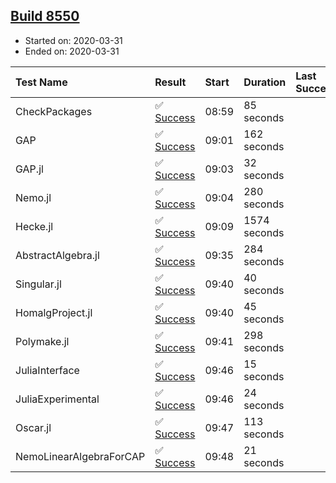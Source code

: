 ## [Build 8550](https://oscarci.mathematik.uni-kl.de/job/oscar/8550/)

* Started on: 2020-03-31
* Ended on: 2020-03-31

| Test Name    | Result | Start | Duration | Last Success | First Failure |
|:-------------|:-------|:------|:---------|:-------------|:--------------|
| CheckPackages | ✅ [Success](https://oscarci.mathematik.uni-kl.de/job/oscar/8550/artifact/logs/build-8550/CheckPackages.log) | 08:59 | 85 seconds |  |  |
| GAP | ✅ [Success](https://oscarci.mathematik.uni-kl.de/job/oscar/8550/artifact/logs/build-8550/GAP.log) | 09:01 | 162 seconds |  |  |
| GAP.jl | ✅ [Success](https://oscarci.mathematik.uni-kl.de/job/oscar/8550/artifact/logs/build-8550/GAP.jl.log) | 09:03 | 32 seconds |  |  |
| Nemo.jl | ✅ [Success](https://oscarci.mathematik.uni-kl.de/job/oscar/8550/artifact/logs/build-8550/Nemo.jl.log) | 09:04 | 280 seconds |  |  |
| Hecke.jl | ✅ [Success](https://oscarci.mathematik.uni-kl.de/job/oscar/8550/artifact/logs/build-8550/Hecke.jl.log) | 09:09 | 1574 seconds |  |  |
| AbstractAlgebra.jl | ✅ [Success](https://oscarci.mathematik.uni-kl.de/job/oscar/8550/artifact/logs/build-8550/AbstractAlgebra.jl.log) | 09:35 | 284 seconds |  |  |
| Singular.jl | ✅ [Success](https://oscarci.mathematik.uni-kl.de/job/oscar/8550/artifact/logs/build-8550/Singular.jl.log) | 09:40 | 40 seconds |  |  |
| HomalgProject.jl | ✅ [Success](https://oscarci.mathematik.uni-kl.de/job/oscar/8550/artifact/logs/build-8550/HomalgProject.jl.log) | 09:40 | 45 seconds |  |  |
| Polymake.jl | ✅ [Success](https://oscarci.mathematik.uni-kl.de/job/oscar/8550/artifact/logs/build-8550/Polymake.jl.log) | 09:41 | 298 seconds |  |  |
| JuliaInterface | ✅ [Success](https://oscarci.mathematik.uni-kl.de/job/oscar/8550/artifact/logs/build-8550/JuliaInterface.log) | 09:46 | 15 seconds |  |  |
| JuliaExperimental | ✅ [Success](https://oscarci.mathematik.uni-kl.de/job/oscar/8550/artifact/logs/build-8550/JuliaExperimental.log) | 09:46 | 24 seconds |  |  |
| Oscar.jl | ✅ [Success](https://oscarci.mathematik.uni-kl.de/job/oscar/8550/artifact/logs/build-8550/Oscar.jl.log) | 09:47 | 113 seconds |  |  |
| NemoLinearAlgebraForCAP | ✅ [Success](https://oscarci.mathematik.uni-kl.de/job/oscar/8550/artifact/logs/build-8550/NemoLinearAlgebraForCAP.log) | 09:48 | 21 seconds |  |  |
